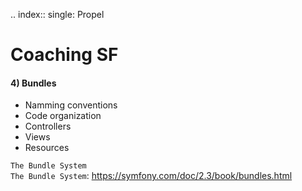 .. index::
   single: Propel

Coaching SF
===========================

#### **4) Bundles**
* Namming conventions  
* Code organization  
* Controllers  
* Views  
* Resources    

`The Bundle System`  
`The Bundle System`: https://symfony.com/doc/2.3/book/bundles.html  

